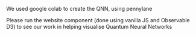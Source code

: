 We used google colab to create the QNN, using pennylane

Please run the website component (done using vanilla JS and Observable D3) to see our work in helping visualise Quantum Neural Networks
